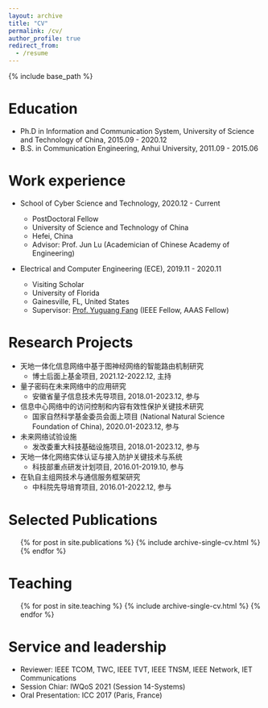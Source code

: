 ```yaml
---
layout: archive
title: "CV"
permalink: /cv/
author_profile: true
redirect_from:
  - /resume
---
```


{% include base_path %}

Education
======
* Ph.D in Information and Communication System, University of Science and Technology of China, 2015.09 - 2020.12
* B.S. in Communication Engineering, Anhui University, 2011.09 - 2015.06

Work experience
======
* School of Cyber Science and Technology, 2020.12 - Current
  * PostDoctoral Fellow
  * University of Science and Technology of China
  * Hefei, China
  * Advisor: Prof. Jun Lu (Academician of Chinese Academy of Engineering)

* Electrical and Computer Engineering (ECE), 2019.11 - 2020.11
  * Visiting Scholar
  * University of Florida
  * Gainesville, FL, United States
  * Supervisor: [Prof. Yuguang Fang](http://www.fang.ece.ufl.edu/) (IEEE Fellow, AAAS Fellow)
  
Research Projects
======
* 天地一体化信息网络中基于图神经网络的智能路由机制研究
  * 博士后面上基金项目, 2021.12-2022.12, 主持
* 量子密码在未来网络中的应用研究
  * 安徽省量子信息技术先导项目, 2018.01-2023.12, 参与
* 信息中心网络中的访问控制和内容有效性保护关键技术研究
  * 国家自然科学基金委员会面上项目 (National Natural Science Foundation of China), 2020.01-2023.12, 参与
* 未来网络试验设施
  * 发改委重大科技基础设施项目, 2018.01-2023.12, 参与
* 天地一体化网络实体认证与接入防护关键技术与系统
  * 科技部重点研发计划项目, 2016.01-2019.10, 参与
* 在轨自主组网技术与通信服务框架研究
  * 中科院先导培育项目, 2016.01-2022.12, 参与

Selected Publications
======
  <ul>{% for post in site.publications %}
    {% include archive-single-cv.html %}
  {% endfor %}</ul>
  
Teaching
======
  <ul>{% for post in site.teaching %}
    {% include archive-single-cv.html %}
  {% endfor %}</ul>
  
Service and leadership
======
* Reviewer: IEEE TCOM, TWC, IEEE TVT, IEEE TNSM, IEEE Network, IET Communications
* Session Chiar: IWQoS 2021 (Session 14-Systems)
* Oral Presentation: ICC 2017 (Paris, France)
